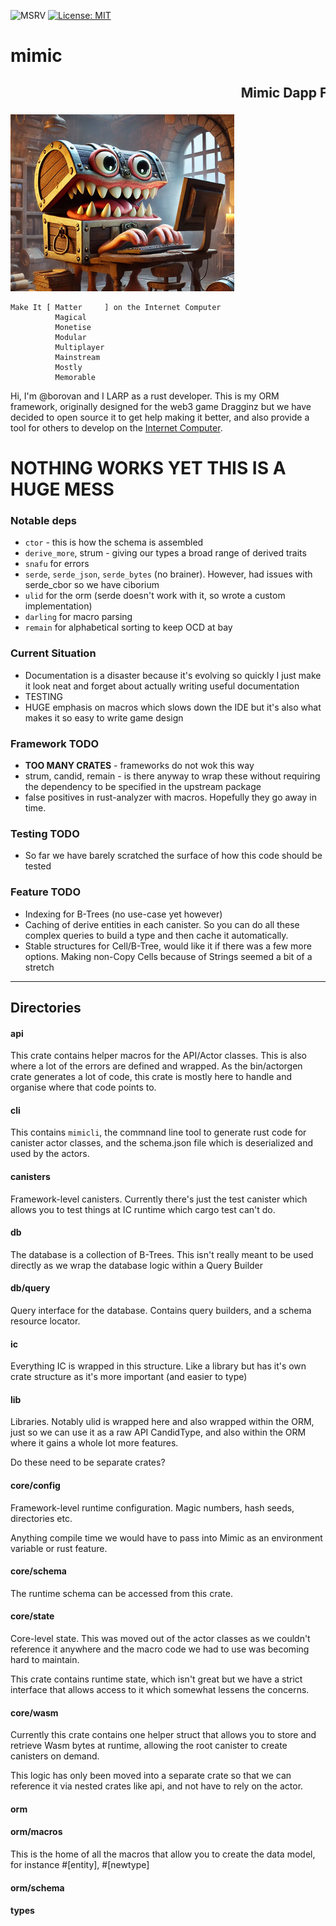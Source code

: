 ![MSRV](https://img.shields.io/badge/rustc-1.80+-blue.svg) [![License: MIT](https://img.shields.io/badge/License-MIT-yellow.svg)](https://opensource.org/licenses/MIT)

# mimic
## <marquee>Mimic Dapp Framework</marquee>

![alt text](image.png)

```
Make It [ Matter     ] on the Internet Computer
          Magical
          Monetise
          Modular
          Multiplayer
          Mainstream
          Mostly
          Memorable
```

Hi, I'm @borovan and I LARP as a rust developer.  This is my ORM framework, originally designed for the web3 game Dragginz but we have decided to open source it to get help making it better, and also provide a tool for others to develop on the [Internet Computer](https://internetcomputer.org).


# NOTHING WORKS YET THIS IS A HUGE MESS

### Notable deps

- `ctor` - this is how the schema is assembled
- `derive_more`, strum - giving our types a broad range of derived traits
- `snafu` for errors
- `serde`, `serde_json`, `serde_bytes` (no brainer).  However, had issues with serde_cbor so we have ciborium
- `ulid` for the orm (serde doesn't work with it, so wrote a custom implementation)
- `darling` for macro parsing
- `remain` for alphabetical sorting to keep OCD at bay


### Current Situation

- Documentation is a disaster because it's evolving so quickly I just make it look neat and forget about
actually writing useful documentation
- TESTING
- HUGE emphasis on macros which slows down the IDE but it's also what makes it so easy to write game design

### Framework TODO

- **TOO MANY CRATES** - frameworks do not wok this way
- strum, candid, remain - is there anyway to wrap these without requiring the dependency to be specified in
the upstream package
- false positives in rust-analyzer with macros.  Hopefully they go away in time.

### Testing TODO

- So far we have barely scratched the surface of how this code should be tested

### Feature TODO

- Indexing for B-Trees (no use-case yet however)
- Caching of derive entities in each canister.  So you can do all these complex queries to build a type and then cache it automatically.
- Stable structures for Cell/B-Tree, would like it if there was a few more options.  Making non-Copy Cells because
of Strings seemed a bit of a stretch

----------
## Directories

#### api

This crate contains helper macros for the API/Actor classes.  This is also where a lot of the errors are defined and wrapped.  As the bin/actorgen
crate generates a lot of code, this crate is mostly here to handle and organise where that code points to.

#### cli

This contains `mimicli`, the commnand line tool to generate rust code for canister actor classes, and the schema.json file which is deserialized and used by the actors.

#### canisters

Framework-level canisters.  Currently there's just the test canister which allows you to test things at IC runtime which cargo test can't do.



#### db

The database is a collection of B-Trees.  This isn't really meant to be used directly as we wrap the database logic within a Query Builder

#### db/query

Query interface for the database.  Contains query builders, and a schema resource locator.

#### ic

Everything IC is wrapped in this structure.  Like a library but has it's own crate structure as it's more important (and easier to type)

#### lib

Libraries.  Notably ulid is wrapped here and also wrapped within the ORM, just so we can use it as a raw API CandidType, and also within the ORM where it gains a whole lot more features.

Do these need to be separate crates?

#### core/config

Framework-level runtime configuration.  Magic numbers, hash seeds, directories etc.

Anything compile time we would have to pass into Mimic as an environment variable or rust feature.


#### core/schema

The runtime schema can be accessed from this crate.

#### core/state

Core-level state.  This was moved out of the actor classes as we couldn't reference it anywhere and the macro code we had to use was becoming hard to maintain.

This crate contains runtime state, which isn't great but we have a strict interface that allows access to it which somewhat lessens
the concerns.

#### core/wasm

Currently this crate contains one helper struct that allows you to store and retrieve Wasm bytes at runtime, allowing the root canister to create canisters on demand.

This logic has only been moved into a separate crate so that we can reference it via nested crates like api, and not have to rely on the actor.

#### orm

#### orm/macros

This is the home of all the macros that allow you to create the data model, for instance #[entity], #[newtype]

#### orm/schema

#### types

